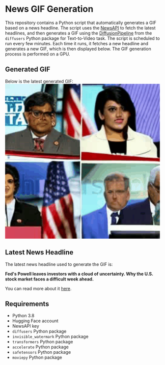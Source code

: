 # News GIF Generation
This repository contains a Python script that automatically generates a GIF based on a news headline. The script uses the [NewsAPI](https://newsapi.org/) to fetch the latest headlines, and then generates a GIF using the [DiffusionPipeline](https://github.com/huggingface/diffusers) from the `diffusers` Python package for Text-to-Video task.
The script is scheduled to run every few minutes. Each time it runs, it fetches a new headline and generates a new GIF, which is then displayed below. The GIF generation process is performed on a GPU.

## Generated GIF
Below is the latest generated GIF:
![Generated GIF](output.gif?raw=true&v=1693256738)

## Latest News Headline
The latest news headline used to generate the GIF is:

**Fed's Powell leaves investors with a cloud of uncertainty. Why the U.S. stock market faces a difficult week ahead.**

You can read more about it [here](https://www.marketwatch.com/story/fed-powells-ambivalent-stance-leaves-investors-with-a-cloud-of-uncertainty-why-the-u-s-stock-market-faces-a-difficult-week-ahead-e4cdf43e).

## Requirements
- Python 3.8
- Hugging Face account
- NewsAPI key
- `diffusers` Python package
- `invisible_watermark` Python package
- `transformers` Python package
- `accelerate` Python package
- `safetensors` Python package
- `moviepy` Python package
